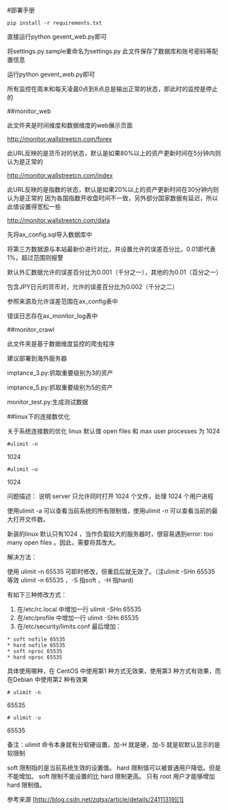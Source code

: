 #部署手册

```
pip install -r requirements.txt
```

直接运行python gevent_web.py即可

将settings.py.sample重命名为settings.py
此文件保存了数据库和账号密码等配置信息

运行python gevent_web.py即可

所有监控在周末和每天凌晨0点到8点总是输出正常的状态，即此时的监控是停止的

##monitor_web

此文件夹是时间维度和数据维度的web展示页面

http://monitor.wallstreetcn.com/forex

此URL反映的是货币对的状态，默认是如果80%以上的资产更新时间在5分钟内则认为是正常的

http://monitor.wallstreetcn.com/index

此URL反映的是指数的状态，默认是如果20%以上的资产更新时间在30分钟内则认为是正常的
因为各国指数开收盘时间不一致，另外部分国家数据有延迟，所以此值设置得宽松一些

http://monitor.wallstreetcn.com/data

先将ax_config.sql导入数据库中

将第三方数据源与本站最新价进行对比，并设置允许的误差百分比，0.01即代表1%，超过范围则报警

默认外汇数据允许的误差百分比为0.001（千分之一），其他的为0.01（百分之一）

包含JPY日元的货币对，允许的误差百分比为0.002（千分之二）

参照来源及允许误差范围在ax_config表中

错误日志存在ax_monitor_log表中

##monitor_crawl

此文件夹是基于数据维度监控的爬虫程序

建议部署到海外服务器

imptance_3.py:抓取重要级别为3的资产

imptance_5.py:抓取重要级别为5的资产

monitor_test.py:生成测试数据

##linux下的连接数优化

关于系统连接数的优化
linux 默认值 open files 和 max user processes 为 1024
```
#ulimit -n
```
1024
```
#ulimit –u
```
1024

问题描述： 说明 server 只允许同时打开 1024 个文件，处理 1024 个用户进程

使用ulimit -a 可以查看当前系统的所有限制值，使用ulimit -n 可以查看当前的最大打开文件数。

新装的linux 默认只有1024 ，当作负载较大的服务器时，很容易遇到error: too many open files 。因此，需要将其改大。
 

解决方法：

使用 ulimit –n 65535 可即时修改，但重启后就无效了。（注ulimit -SHn 65535 等效 ulimit -n 65535 ，-S 指soft ，-H 指hard)

有如下三种修改方式：

1. 在/etc/rc.local 中增加一行 ulimit -SHn 65535
2. 在/etc/profile 中增加一行 ulimit -SHn 65535
3. 在/etc/security/limits.conf 最后增加：

```
* soft nofile 65535
* hard nofile 65535
* soft nproc 65535
* hard nproc 65535
```

具体使用哪种，在 CentOS 中使用第1 种方式无效果，使用第3 种方式有效果，而在Debian 中使用第2 种有效果

```
# ulimit -n
```

65535
```
# ulimit -u
```
65535

备注：ulimit 命令本身就有分软硬设置，加-H 就是硬，加-S 就是软默认显示的是软限制

soft 限制指的是当前系统生效的设置值。 hard 限制值可以被普通用户降低。但是不能增加。 soft 限制不能设置的比 hard 限制更高。 只有 root 用户才能够增加 hard 限制值。

参考来源
[http://blog.csdn.net/zqtsx/article/details/24111319][1]


  [1]: http://blog.csdn.net/zqtsx/article/details/24111319
